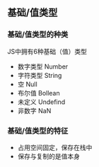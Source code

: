 ## 基础/值类型

### 基础/值类型的种类

JS中拥有6种基础（值）类型

* 数字类型 Number
* 字符类型 String
* 空 Null
* 布尔值 Bollean
* 未定义 Undefind
* 非数字 NaN

### 基础/值类型的特征

* 占用空间固定，保存在栈中
* 保存与复制的是值本身


